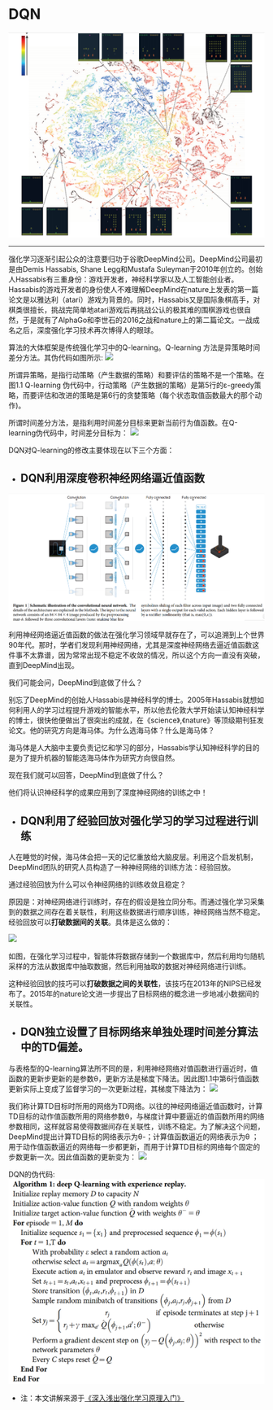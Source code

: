 # DQN
![](https://github.com/maiwen/Deep-Reinforcement-Learning/blob/master/DQN/img/Human-level%20control%20through%20deep%20reinforcement%20learning.png)
***
强化学习逐渐引起公众的注意要归功于谷歌DeepMind公司。DeepMind公司最初是由Demis Hassabis, Shane Legg和Mustafa Suleyman于2010年创立的。创始人Hassabis有三重身份：游戏开发者，神经科学家以及人工智能创业者。Hassabis的游戏开发者的身份使人不难理解DeepMind在nature上发表的第一篇论文是以雅达利（atari）游戏为背景的。同时，Hassabis又是国际象棋高手，对棋类很擅长，挑战完简单地atari游戏后再挑战公认的极其难的围棋游戏也很自然，于是就有了AlphaGo和李世石的2016之战和nature上的第二篇论文。一战成名之后，深度强化学习技术再次博得人的眼球。

算法的大体框架是传统强化学习中的Q-learning。Q-learning 方法是异策略时间差分方法。其伪代码如图所示:
![](https://pic1.zhimg.com/80/v2-08ab664521ca4d88c4f30464d234e3b5_hd.jpg)

所谓异策略，是指行动策略（产生数据的策略）和要评估的策略不是一个策略。在图1.1 Q-learning 伪代码中，行动策略（产生数据的策略）是第5行的ε-greedy策略，而要评估和改进的策略是第6行的贪婪策略（每个状态取值函数最大的那个动作)。

所谓时间差分方法，是指利用时间差分目标来更新当前行为值函数。在Q-learning伪代码中，时间差分目标为：
![](https://www.zhihu.com/equation?tex=r_t%2B%5Cgamma%5Cmax_aQ%5Cleft%28s_%7Bt%2B1%7D%2Ca%5Cright%29)

DQN对Q-learning的修改主要体现在以下三个方面：
* ## DQN利用深度卷积神经网络逼近值函数

![](https://github.com/maiwen/Deep-Reinforcement-Learning/blob/master/DQN/img/Human-level%20control%20through%20deep%20reinforcement%20learning%20(1).png)

利用神经网络逼近值函数的做法在强化学习领域早就存在了，可以追溯到上个世界90年代。那时，学者们发现利用神经网络，尤其是深度神经网络去逼近值函数这件事不太靠谱，因为常常出现不稳定不收敛的情况，所以这个方向一直没有突破，直到DeepMind出现。

我们可能会问，DeepMind到底做了什么？

别忘了DeepMind的创始人Hassabis是神经科学的博士。2005年Hassabis就想如何利用人的学习过程提升游戏的智能水平，所以他去伦敦大学开始读认知神经科学的博士，很快他便做出了很突出的成就，在《science》,《nature》等顶级期刊狂发论文。他的研究方向是海马体。为什么选海马体？什么是海马体？

海马体是人大脑中主要负责记忆和学习的部分，Hassabis学认知神经科学的目的是为了提升机器的智能选海马体作为研究方向很自然。

现在我们就可以回答，DeepMind到底做了什么？

他们将认识神经科学的成果应用到了深度神经网络的训练之中！
* ## DQN利用了经验回放对强化学习的学习过程进行训练

人在睡觉的时候，海马体会把一天的记忆重放给大脑皮层。利用这个启发机制，DeepMind团队的研究人员构造了一种神经网络的训练方法：经验回放。

通过经验回放为什么可以令神经网络的训练收敛且稳定？

原因是：对神经网络进行训练时，存在的假设是独立同分布。而通过强化学习采集到的数据之间存在着关联性，利用这些数据进行顺序训练，神经网络当然不稳定。经验回放可以**打破数据间的关联**。具体是这么做的：

![](https://pic3.zhimg.com/80/v2-f97a7e4542c07c326aa74fcfe1e03360_hd.jpg)

如图，在强化学习过程中，智能体将数据存储到一个数据库中，然后利用均匀随机采样的方法从数据库中抽取数据，然后利用抽取的数据对神经网络进行训练。

这种经验回放的技巧可以**打破数据之间的关联性**，该技巧在2013年的NIPS已经发布了。2015年的nature论文进一步提出了目标网络的概念进一步地减小数据间的关联性。
* ## DQN独立设置了目标网络来单独处理时间差分算法中的TD偏差。

与表格型的Q-learning算法所不同的是，利用神经网络对值函数进行逼近时，值函数的更新步更新的是参数θ，更新方法是梯度下降法。因此图1.1中第6行值函数更新实际上变成了监督学习的一次更新过程，其梯度下降法为：
![](https://www.zhihu.com/equation?tex=%5C%5B%0A%5Ctheta_%7Bt%2B1%7D%3D%5Ctheta_t%2B%5Calpha%5Cleft%5Br%2B%5Cgamma%5Cmax_%7Ba%27%7DQ%5Cleft%28s%27%2Ca%27%3B%5Ctheta%5Cright%29-Q%5Cleft%28s%2Ca%3B%5Ctheta%5Cright%29%5Cright%5D%5Cnabla+Q%5Cleft%28s%2Ca%3B%5Ctheta%5Cright%29%0A%5C%5D)

我们称计算TD目标时所用的网络为TD网络。以往的神经网络逼近值函数时，计算TD目标的动作值函数所用的网络参数θ，与梯度计算中要逼近的值函数所用的网络参数相同，这样就容易使得数据间存在关联性，训练不稳定。为了解决这个问题，DeepMind提出计算TD目标的网络表示为θ-；计算值函数逼近的网络表示为θ ；用于动作值函数逼近的网络每一步都更新，而用于计算TD目标的网络每个固定的步数更新一次。因此值函数的更新变为：
![](https://www.zhihu.com/equation?tex=%5C%5B%0A%5Ctheta_%7Bt%2B1%7D%3D%5Ctheta_t%2B%5Calpha%5Cleft%5Br%2B%5Cgamma%5Cmax_%7Ba%27%7DQ%5Cleft%28s%27%2Ca%27%3B%5Ctheta%5E-%5Cright%29-Q%5Cleft%28s%2Ca%3B%5Ctheta%5Cright%29%5Cright%5D%5Cnabla+Q%5Cleft%28s%2Ca%3B%5Ctheta%5Cright%29%0A%5C%5D)

DQN的伪代码:
![](https://github.com/maiwen/Deep-Reinforcement-Learning/blob/master/DQN/img/Human-level%20control%20through%20deep%20reinforcement%20learning%20(2).png)

* 注：本文讲解来源于[《深入浅出强化学习原理入门》](https://book.douban.com/subject/27624485/)
